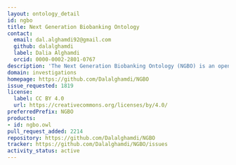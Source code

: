 ```yaml
---
layout: ontology_detail
id: ngbo
title: Next Generation Biobanking Ontology
contact:
  email: dal.alghamdi92@gmail.com
  github: dalalghamdi
  label: Dalia Alghamdi
  orcid: 0000-0002-2801-0767
description: 'The Next Generation Biobanking Ontology (NGBO) is an open application ontology representing contextual data about omics digital assets in biobank. The ontology focuses on capturing the information about three main activities: wet bench analysis used to generate omics data, bioinformatics analysis used to analyze and interpret data, and data management.'
domain: investigations
homepage: https://github.com/Dalalghamdi/NGBO
issue_requested: 1819
license:
  label: CC BY 4.0
  url: https://creativecommons.org/licenses/by/4.0/
preferredPrefix: NGBO
products:
- id: ngbo.owl
pull_request_added: 2214
repository: https://github.com/Dalalghamdi/NGBO
tracker: https://github.com/Dalalghamdi/NGBO/issues
activity_status: active
---
```


        
        
